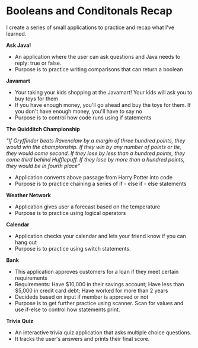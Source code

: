 # Booleans and Conditonals Recap

I create a series of small applications to practice and recap what I've learned. 

<b>Ask Java!</b>
- An application where the user can ask questions and Java needs to reply: true or false.
- Purpose is to practice writing comparisons that can return a boolean

<b>Javamart</b>
- Your taking your kids shopping at the Javamart! Your kids will ask you to buy toys for them
- If you have enough money, you'll go ahead and buy the toys for them. If you don't have enough money, you'll have to say no
- Purpose is to control how code runs using if statements

<b>The Quidditch Championship</b>

<i>"If Gryffindor beats Ravenclaw by a margin of three hundred points, they would win the championship. If they win by any number of points or tie, they would come second. If they lose by less than a hundred points, they come third behind Hufflepuff. If they lose by more than a hundred points, they would be in fourth place"</i>
- Application converts above passage from Harry Potter into code
- Purpose is to practice chaining a series of if - else if - else statements

<b>Weather Network</b>
- Application gives user a forecast based on the temperature
- Purpose is to practice using logical operators 

<b>Calendar</b>
- Application checks your calendar and lets your friend know if you can hang out
- Purpose is to practice using switch statements. 

<b>Bank</b>
- This application approves customers for a loan if they meet certain requirements
- Requirements: Have $10,000 in their savings account; Have less than $5,000 in credit card debt; Have worked for more than 2 years
- Decideds based on input if member is approved or not
- Purpose is to get further practice using scanner. Scan for values and use if-else to control how statements print.

<b>Trivia Quiz</b>
- An interactive trivia quiz application that asks multiple choice questions. 
- It tracks the user's answers and prints their final score.   


